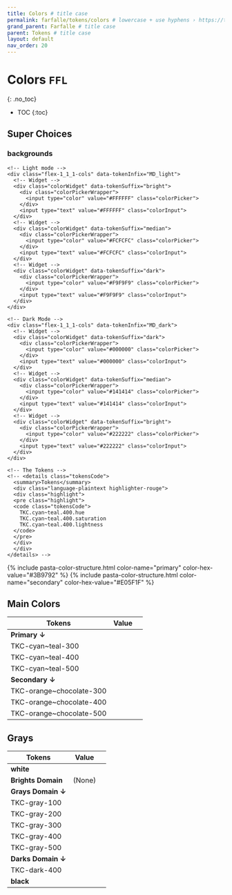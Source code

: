 ```yaml
---
title: Colors # title case
permalink: farfalle/tokens/colors # lowercase + use hyphens › https://tinyurl.com/27kmc4rb
grand_parent: Farfalle # title case
parent: Tokens # title case
layout: default
nav_order: 20
---
```

<script type="text/javascript" src="{{site.baseurl}}/assets/js/libs/chroma.min.js" defer></script>
<script type="text/javascript" src="{{site.baseurl}}/assets/js/pasta.js" defer></script>
<script type="text/javascript" src="{{site.baseurl}}/assets/js/pasta-colors.js" defer></script>


# Colors `FFL`
{: .no_toc}
<!-- ↑ skips H1 inside TOC -->

- TOC
{:toc}



## Super Choices

<div class="colorSystem" data-tokenPrefix="TKUI_SC.">

  <h3>backgrounds</h3>

  <!-- Backgrounds -->
  <div class="colorBackgroundSelections" data-tokenInfix="background">

    <!-- Light mode -->
    <div class="flex-1_1_1-cols" data-tokenInfix="MD_light">
      <!-- Widget -->
      <div class="colorWidget" data-tokenSuffix="bright">
        <div class="colorPickerWrapper">
          <input type="color" value="#FFFFFF" class="colorPicker">
        </div>
        <input type="text" value="#FFFFFF" class="colorInput">
      </div>
      <!-- Widget -->
      <div class="colorWidget" data-tokenSuffix="median">
        <div class="colorPickerWrapper">
          <input type="color" value="#FCFCFC" class="colorPicker">
        </div>
        <input type="text" value="#FCFCFC" class="colorInput">
      </div>
      <!-- Widget -->
      <div class="colorWidget" data-tokenSuffix="dark">
        <div class="colorPickerWrapper">
          <input type="color" value="#F9F9F9" class="colorPicker">
        </div>
        <input type="text" value="#F9F9F9" class="colorInput">
      </div>
    </div>

    <!-- Dark Mode -->
    <div class="flex-1_1_1-cols" data-tokenInfix="MD_dark">
      <!-- Widget -->
      <div class="colorWidget" data-tokenSuffix="dark">
        <div class="colorPickerWrapper">
          <input type="color" value="#000000" class="colorPicker">
        </div>
        <input type="text" value="#000000" class="colorInput">
      </div>
      <!-- Widget -->
      <div class="colorWidget" data-tokenSuffix="median">
        <div class="colorPickerWrapper">
          <input type="color" value="#141414" class="colorPicker">
        </div>
        <input type="text" value="#141414" class="colorInput">
      </div>
      <!-- Widget -->
      <div class="colorWidget" data-tokenSuffix="bright">
        <div class="colorPickerWrapper">
          <input type="color" value="#222222" class="colorPicker">
        </div>
        <input type="text" value="#222222" class="colorInput">
      </div>
    </div>

    <!-- The Tokens -->
    <!-- <details class="tokensCode">
      <summary>Tokens</summary>
      <div class="language-plaintext highlighter-rouge">
      <div class="highlight">
      <pre class="highlight">
      <code class="tokensCode">
        TKC.cyan~teal.400.hue
        TKC.cyan~teal.400.saturation
        TKC.cyan~teal.400.lightness
      </code>
      </pre>
      </div>
      </div>
    </details> -->
  </div>
  <!-- End Backgrounds -->

<!-- Colors -->
{% include pasta-color-structure.html color-name="primary" color-hex-value="#3B9792" %}
{% include pasta-color-structure.html color-name="secondary" color-hex-value="#E05F1F" %}


</div>

## Main Colors

<table class="colorTable">
    <!-- <caption>vertical-align</caption> -->
    <thead>
        <tr>
            <th>Tokens</th>
            <th>Value</th>
            <th></th>
        </tr>
    </thead>
    <tbody>
        <tr>
            <td><strong>Primary ↓</strong></td>
            <td></td>
            <td></td>
        </tr>
        <tr data-colorValue="hsla(177, 44%, 51%, 1.00)">
            <td>TKC-cyan~teal-300</td>
            <td></td>
            <td></td>
        </tr>
        <tr data-colorValue="hsla(177, 44%, 41%, 1.00)">
            <td>TKC-cyan~teal-400</td>
            <td></td>
            <td></td>
        </tr>
        <tr data-colorValue="hsla(176, 44%, 31%, 1.00)">
            <td>TKC-cyan~teal-500</td>
            <td></td>
            <td></td>
        </tr>
        <tr>
            <td><strong>Secondary ↓</strong></td>
            <td></td>
            <td></td>
        </tr>
        <tr data-colorValue="hsla(20, 76%, 60%, 1.00)">
            <td>TKC-orange~chocolate-300</td>
            <td></td>
            <td></td>
        </tr>
        <tr data-colorValue="hsla(20, 76%, 50%, 1.00)">
            <td>TKC-orange~chocolate-400</td>
            <td></td>
            <td></td>
        </tr>
        <tr data-colorValue="hsla(20, 76%, 40%, 1.00)">
            <td>TKC-orange~chocolate-500</td>
            <td></td>
            <td></td>
        </tr>
   </tbody>
</table>


## Grays

<table class="colorTable">
    <!-- <caption>vertical-align</caption> -->
    <thead>
        <tr>
            <th>Tokens</th>
            <th>Value</th>
            <th></th>
        </tr>
    </thead>
    <tbody>
        <tr data-colorValue="hsla(104, 100%, 100%, 1.00)">
            <td><strong>white</strong></td>
            <td></td>
            <td></td>
        </tr>
        <tr>
            <td class="textfaded"><strong>Brights Domain</strong></td>
            <td class="textfaded">(None)</td>
            <td></td>
        </tr>
        <tr>
            <td><strong>Grays Domain ↓</strong></td>
            <td></td>
            <td></td>
        </tr>
        <tr data-colorValue="hsla(109, 0%, 96%, 1.00)">
            <td>TKC-gray-100</td>
            <td></td>
            <td></td>
        </tr>
        <tr data-colorValue="hsla(109, 0%, 89%, 1.00)">
            <td>TKC-gray-200</td>
            <td></td>
            <td></td>
        </tr>
        <tr data-colorValue="hsla(109, 0%, 73%, 1.00)">
            <td>TKC-gray-300</td>
            <td></td>
            <td></td>
        </tr>
        <tr data-colorValue="hsla(109, 0%, 44%, 1.00)">
            <td>TKC-gray-400</td>
            <td></td>
            <td></td>
        </tr>
        <tr data-colorValue="hsla(109, 0%, 29%, 1.00)">
            <td>TKC-gray-500</td>
            <td></td>
            <td></td>
        </tr>
        <tr>
            <td><strong>Darks Domain ↓</strong></td>
            <td></td>
            <td></td>
        </tr>
        <tr data-colorValue="hsla(109, 0%, 14%, 1.00)">
            <td>TKC-dark-400</td>
            <td></td>
            <td></td>
        </tr>
        <tr data-colorValue="hsla(0, 0%, 0%, 1.00)">
            <td><strong>black</strong></td>
            <td></td>
            <td></td>
        </tr>
    </tbody>
</table>
